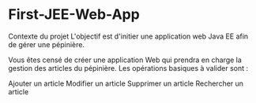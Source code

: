 # First-JEE-Web-App
Contexte du projet
L'objectif est d'initier une application web Java EE afin de gérer une pépinière.

Vous êtes censé de créer une application Web qui prendra en charge la gestion des articles du pépinière. Les opérations basiques à valider sont :

Ajouter un article
Modifier un article
Supprimer un article
Rechercher un article

